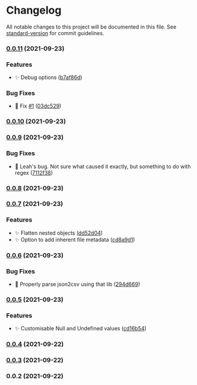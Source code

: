 # Changelog

All notable changes to this project will be documented in this file. See [standard-version](https://github.com/conventional-changelog/standard-version) for commit guidelines.

### [0.0.11](https://github.com/SkepticMystic/metadataframe/compare/0.0.10...0.0.11) (2021-09-23)


### Features

* :sparkles: Debug options ([b7af86d](https://github.com/SkepticMystic/metadataframe/commit/b7af86d4747bfc253b61f75e6a11c44ea6bc1b7b))


### Bug Fixes

* :bug: Fix [#1](https://github.com/SkepticMystic/metadataframe/issues/1) ([03dc529](https://github.com/SkepticMystic/metadataframe/commit/03dc5291b87424f7f1ec94fa34600715e60bfd40))

### [0.0.10](https://github.com/SkepticMystic/metadataframe/compare/0.0.9...0.0.10) (2021-09-23)

### [0.0.9](https://github.com/SkepticMystic/metadataframe/compare/0.0.8...0.0.9) (2021-09-23)


### Bug Fixes

* :bug: Leah's bug. Not sure what caused it exactly, but something to do with regex ([7112f38](https://github.com/SkepticMystic/metadataframe/commit/7112f382caa1aec1d876388cfdbc2be6fa8b2d6f))

### [0.0.8](https://github.com/SkepticMystic/metadataframe/compare/0.0.7...0.0.8) (2021-09-23)

### [0.0.7](https://github.com/SkepticMystic/metadataframe/compare/0.0.6...0.0.7) (2021-09-23)


### Features

* :sparkles: Flatten nested objects ([dd52d04](https://github.com/SkepticMystic/metadataframe/commit/dd52d04f0446d173e27486afd056e3f1d972234c))
* :sparkles: Option to add inherent file metadata ([cd8a9d1](https://github.com/SkepticMystic/metadataframe/commit/cd8a9d1f50846949ba7df705f979b267f65457bc))

### [0.0.6](https://github.com/SkepticMystic/metadataframe/compare/0.0.5...0.0.6) (2021-09-23)


### Bug Fixes

* :bug: Properly parse json2csv using that lib ([294d669](https://github.com/SkepticMystic/metadataframe/commit/294d6692dedb94842a4ff7a02563513b80f34673))

### [0.0.5](https://github.com/SkepticMystic/metadataframe/compare/0.0.4...0.0.5) (2021-09-23)


### Features

* :sparkles: Customisable Null and Undefined values ([cd16b54](https://github.com/SkepticMystic/metadataframe/commit/cd16b5452974f9cc857fa0d0f44a78bf934fb2a8))

### [0.0.4](https://github.com/SkepticMystic/metadataframe/compare/0.0.3...0.0.4) (2021-09-22)

### [0.0.3](https://github.com/SkepticMystic/metadataframe/compare/0.0.2...0.0.3) (2021-09-22)

### 0.0.2 (2021-09-22)
